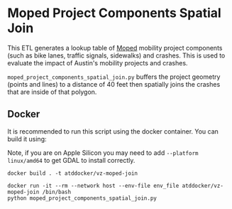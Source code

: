 # Moped Project Components Spatial Join

This ETL generates a lookup table of [Moped](https://github.com/cityofaustin/atd-moped/) mobility project components (such as bike lanes, traffic signals, sidewalks) and crashes. This is used to evaluate the impact of Austin's mobility projects and crashes.

`moped_project_components_spatial_join.py` buffers the project geometry (points and lines) to a distance of 40 feet
then spatially joins the crashes that are inside of that polygon.

## Docker

It is recommended to run this script using the docker container. You can build it using:

Note, if you are on Apple Silicon you may need to add `--platform linux/amd64` to get GDAL to install correctly.

```
docker build . -t atddocker/vz-moped-join
```

```
docker run -it --rm --network host --env-file env_file atddocker/vz-moped-join /bin/bash
python moped_project_components_spatial_join.py
```
